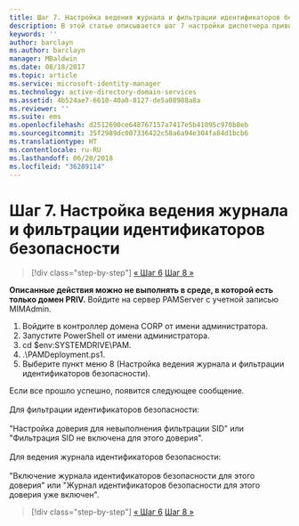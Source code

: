 ```yaml
---
title: Шаг 7. Настройка ведения журнала и фильтрации идентификаторов безопасности
description: В этой статье описывается шаг 7 настройки диспетчера привилегированных удостоверений с помощью скриптов. Этот шаг включает настройку журнала и фильтрации идентификаторов безопасности.
keywords: ''
author: barclayn
ms.author: barclayn
manager: MBaldwin
ms.date: 08/18/2017
ms.topic: article
ms.service: microsoft-identity-manager
ms.technology: active-directory-domain-services
ms.assetid: 4b524ae7-6610-40a0-8127-de5a08988a8a
ms.reviewer: ''
ms.suite: ems
ms.openlocfilehash: d2512690ce648767157a7417e5b41095c970b8eb
ms.sourcegitcommit: 35f2989dc007336422c58a6a94e304fa84d1bcb6
ms.translationtype: HT
ms.contentlocale: ru-RU
ms.lasthandoff: 06/20/2018
ms.locfileid: "36289114"
---
```

# <a name="step-7-set-up-sid-historysid-filtering"></a>Шаг 7. Настройка ведения журнала и фильтрации идентификаторов безопасности

> [!div class="step-by-step"]
> [« Шаг 6](sp1-step6-setup-pam-trust.md)
> [Шаг 8 »](sp1-step8-pam-deployment-verification.md)

**Описанные действия можно не выполнять в среде, в которой есть только домен PRIV.** Войдите на сервер PAMServer с учетной записью MIMAdmin.

1. Войдите в контроллер домена CORP от имени администратора.
2. Запустите PowerShell от имени администратора.
3. cd $env:SYSTEMDRIVE\PAM.
4. .\PAMDeployment.ps1.
5. Выберите пункт меню 8 (Настройка ведения журнала и фильтрации идентификаторов безопасности).

Если все прошло успешно, появится следующее сообщение.<br/></br>
Для фильтрации идентификаторов безопасности: <br/></br>
"Настройка доверия для невыполнения фильтрации SID" или "Фильтрация SID не включена для этого доверия". </br></br>
Для ведения журнала идентификаторов безопасности: </br></br>
"Включение журнала идентификаторов безопасности для этого доверия" или "Журнал идентификаторов безопасности для этого доверия уже включен".

> [!div class="step-by-step"]
> [« Шаг 6](sp1-step6-setup-pam-trust.md)
> [Шаг 8 »](sp1-step8-pam-deployment-verification.md)
